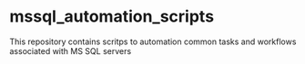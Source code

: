 # mssql_automation_scripts
This repository contains scritps to automation common tasks and workflows associated with MS SQL servers

